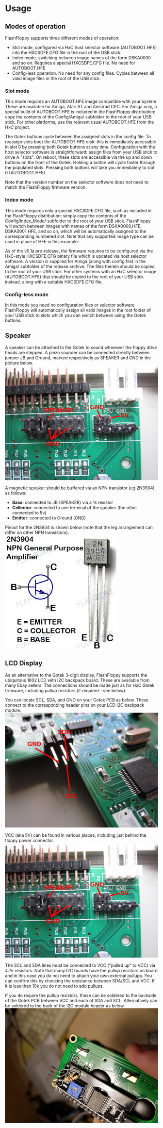 # Usage

## Modes of operation

FlashFloppy supports three different modes of operation:
- Slot mode, configured via HxC host selector software (AUTOBOOT.HFE)
  into the HXCSDFE.CFG file in the root of the USB stick.
- Index mode, switching between image names of the form DSKA0000 and
  so on. Requires a special HXCSDFE.CFG file. No need for
  AUTOBOOT.HFE.
- Config-less operation. No need for any config files. Cycles between
  all valid image files in the root of the USB stick.

### Slot mode

This mode requires an AUTOBOOT.HFE image compatible with your
system. These are available for Amiga, Atari ST and Amstrad CPC. For
Amiga only, a special build of AUTOBOOT.HFE is included in the
FlashFloppy distribution: copy the contents of the Config/Amiga/
subfolder to the root of your USB stick. For other platforms, use the
relevant usual AUTOBOOT.HFE from the HxC project.

The Gotek buttons cycle between the assigned slots in the config
file. To reassign slots boot the AUTOBOOT.HFE disk: this is
immediately accessible in slot 0 by pressing both Gotek buttons at any
time. Configuration with the host selector software is straightforward:
assign files from your USB stick to drive A "slots". On reboot, these
slots are accessible via the up and down buttons on the front of the
Gotek. Holding a button will cycle faster through the populated
slots. Pressing both buttons will take you immediately to slot 0
(AUTOBOOT.HFE).

Note that the version number on the selector software
does not need to match the FlashFloppy firmware version.

### Index mode

This mode requires only a special HXCSDFE.CFG file, such as included
in the FlashFloppy distribution: simply copy the contents of the
Config/Index_Mode/ subfolder to the root of your USB
stick. FlashFloppy will switch between images with names of the form
DSKA0000.HFE, DSKA0001.HFE, and so on, which will be automatically
assigned to the corresponding numbered slot. Note that any supported
image type can be used in place of HFE in this example.

As of the v0.1a pre-release, the firmware requires to be configured
via the HxC-style HXCSDFE.CFG binary file which is updated via host
selector software. A version is supplied for Amiga (along with config
file) in the Amiga/ subfolder of the release archive. The files
therein should be copied to the root of your USB stick. For other
systems with an HxC selector image (AUTOBOOT.HFE) that should be
copied to the root of your USB stick instead, along with a suitable
HXCSDFE.CFG file.

### Config-less mode

In this mode you need no configuration files or selector
software. FlashFloppy will automatically assign all valid images in
the root folder of your USB stick to slots which you can switch
between using the Gotek buttons.

## Speaker

A speaker can be attached to the Gotek to sound whenever the floppy
drive heads are stepped. A piezo sounder can be connected directly
between jumper JB and Ground, marked respectively as SPEAKER and GND
in the picture below.
![Piezo speaker](assets/jumpers.jpg)

A magnetic speaker should be buffered via an NPN transistor (eg
2N3904) as follows:
- **Base**: connected to JB (SPEAKER) via a 1k resistor
- **Collector**: connected to one terminal of the speaker (the other
    connected to 5v)
- **Emitter**: connected to Ground (GND)

Pinout for the 2N3904 is shown below (note that the leg arrangement
can differ on other NPN transistors).
![2N3904 legs](assets/2n3904.jpg)

## LCD Display

As an alternative to the Gotek 3-digit display, FlashFloppy supports
the ubiquitous 1602 LCD with I2C backpack board. These are available
from many Ebay sellers. The connections should be made just as for HxC
Gotek firmware, including pullup resistors (if required - see below).

You can locate SCL, SDA, and GND on your Gotek PCB as below. These
connect to the corresponding header pins on your LCD I2C backpack
module.
![LCD data/clock interface](assets/header_closeup.jpg)

VCC (aka 5V) can be found in various places, including just behind the
floppy power connector.
![LCD VCC](assets/jumpers.jpg)

The SCL and SDA lines must be connected to VCC ("pulled up" to VCC)
via 4.7k resistors.  Note that many I2C boards have the pullup
resistors on board and in this case you do not need to attach your own
external pullups. You can confirm this by checking the resistance
between SDA/SCL and VCC. If it is less than 10k you do not need to add
pullups.

If you do require the pullup resistors, these can be soldered to the
backside of the Gotek PCB between VCC and each of SDA and
SCL. Alternatively can be soldered to the back of the I2C module
header as below.
![LCD Pullup Resistors](assets/pullups.jpg)

